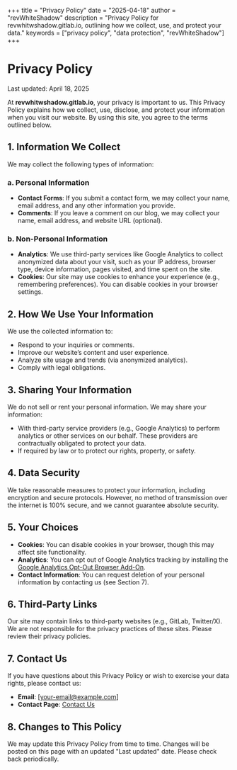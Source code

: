 +++
title = "Privacy Policy"
date = "2025-04-18"
author = "revWhiteShadow"
description = "Privacy Policy for revwhitwshadow.gitlab.io, outlining how we collect, use, and protect your data."
keywords = ["privacy policy", "data protection", "revWhiteShadow"]
+++

# Privacy Policy

Last updated: April 18, 2025

At **revwhitwshadow.gitlab.io**, your privacy is important to us. This Privacy Policy explains how we collect, use, disclose, and protect your information when you visit our website. By using this site, you agree to the terms outlined below.

## 1. Information We Collect
We may collect the following types of information:

### a. Personal Information
- **Contact Forms**: If you submit a contact form, we may collect your name, email address, and any other information you provide.
- **Comments**: If you leave a comment on our blog, we may collect your name, email address, and website URL (optional).

### b. Non-Personal Information
- **Analytics**: We use third-party services like Google Analytics to collect anonymized data about your visit, such as your IP address, browser type, device information, pages visited, and time spent on the site.
- **Cookies**: Our site may use cookies to enhance your experience (e.g., remembering preferences). You can disable cookies in your browser settings.

## 2. How We Use Your Information
We use the collected information to:
- Respond to your inquiries or comments.
- Improve our website’s content and user experience.
- Analyze site usage and trends (via anonymized analytics).
- Comply with legal obligations.

## 3. Sharing Your Information
We do not sell or rent your personal information. We may share your information:
- With third-party service providers (e.g., Google Analytics) to perform analytics or other services on our behalf. These providers are contractually obligated to protect your data.
- If required by law or to protect our rights, property, or safety.

## 4. Data Security
We take reasonable measures to protect your information, including encryption and secure protocols. However, no method of transmission over the internet is 100% secure, and we cannot guarantee absolute security.

## 5. Your Choices
- **Cookies**: You can disable cookies in your browser, though this may affect site functionality.
- **Analytics**: You can opt out of Google Analytics tracking by installing the [Google Analytics Opt-Out Browser Add-On](https://tools.google.com/dlpage/gaoptout).
- **Contact Information**: You can request deletion of your personal information by contacting us (see Section 7).

## 6. Third-Party Links
Our site may contain links to third-party websites (e.g., GitLab, Twitter/X). We are not responsible for the privacy practices of these sites. Please review their privacy policies.

## 7. Contact Us
If you have questions about this Privacy Policy or wish to exercise your data rights, please contact us:
- **Email**: [your-email@example.com]
- **Contact Page**: [Contact Us](/contact)

## 8. Changes to This Policy
We may update this Privacy Policy from time to time. Changes will be posted on this page with an updated "Last updated" date. Please check back periodically.
